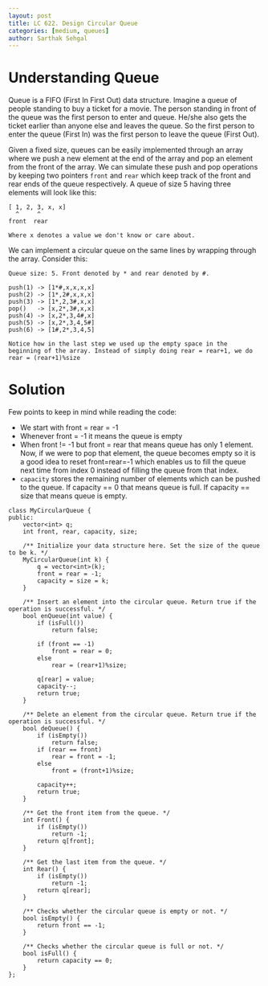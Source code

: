 ```yaml
---
layout: post
title: LC 622. Design Circular Queue
categories: [medium, queues]
author: Sarthak Sehgal
---
```

# Understanding Queue
Queue is a FIFO (First In First Out) data structure. Imagine a queue of people standing to buy a ticket for a movie. The person standing in front of the queue was the first person to enter and queue. He/she also gets the ticket earlier than anyone else and leaves the queue. So the first person to enter the queue (First In) was the first person to leave the queue (First Out).

Given a fixed size, queues can be easily implemented through an array where we push a new element at the end of the array and pop an element from the front of the array. We can simulate these push and pop operations by keeping two pointers `front` and `rear` which keep track of the front and rear ends of the queue respectively. A queue of size 5 having three elements will look like this:
```
[ 1, 2, 3, x, x]
  ^     ^
front  rear

Where x denotes a value we don't know or care about.
```

We can implement a circular queue on the same lines by wrapping through the array. Consider this:
```
Queue size: 5. Front denoted by * and rear denoted by #.

push(1) -> [1*#,x,x,x,x]
push(2) -> [1*,2#,x,x,x]
push(3) -> [1*,2,3#,x,x]
pop()   -> [x,2*,3#,x,x]
push(4) -> [x,2*,3,4#,x]
push(5) -> [x,2*,3,4,5#]
push(6) -> [1#,2*,3,4,5]

Notice how in the last step we used up the empty space in the beginning of the array. Instead of simply doing rear = rear+1, we do rear = (rear+1)%size
```

# Solution
Few points to keep in mind while reading the code:
- We start with front = rear = -1
- Whenever front = -1 it means the queue is empty
- When front != -1 but front = rear that means queue has only 1 element. Now, if we were to pop that element, the queue becomes empty so it is a good idea to reset front=rear=-1 which enables us to fill the queue next time from index 0 instead of filling the queue from that index.
- `capacity` stores the remaining number of elements which can be pushed to the queue. If capacity == 0 that means queue is full. If capacity == size that means queue is empty.

```
class MyCircularQueue {
public:
    vector<int> q;
    int front, rear, capacity, size;
    
    /** Initialize your data structure here. Set the size of the queue to be k. */
    MyCircularQueue(int k) {
        q = vector<int>(k);
        front = rear = -1;
        capacity = size = k;
    }
    
    /** Insert an element into the circular queue. Return true if the operation is successful. */
    bool enQueue(int value) {
        if (isFull())
            return false;
        
        if (front == -1)
            front = rear = 0;
        else
            rear = (rear+1)%size;
        
        q[rear] = value;
        capacity--;
        return true;
    }
    
    /** Delete an element from the circular queue. Return true if the operation is successful. */
    bool deQueue() {
        if (isEmpty())
            return false;
        if (rear == front)
            rear = front = -1;
        else
            front = (front+1)%size;

        capacity++;
        return true;
    }
    
    /** Get the front item from the queue. */
    int Front() {
        if (isEmpty())
            return -1;
        return q[front];
    }
    
    /** Get the last item from the queue. */
    int Rear() {
        if (isEmpty())
            return -1;
        return q[rear];
    }
    
    /** Checks whether the circular queue is empty or not. */
    bool isEmpty() {
        return front == -1;
    }
    
    /** Checks whether the circular queue is full or not. */
    bool isFull() {
        return capacity == 0;
    }
};
```